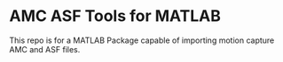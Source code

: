 # AMC ASF Tools for MATLAB 
This repo is for a MATLAB Package capable of importing motion capture AMC and ASF files.
